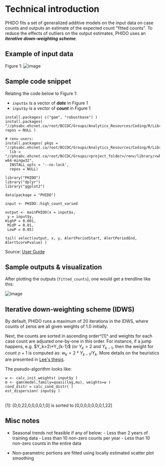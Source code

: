 
# Technical introduction

PHIDO fits a set of generalized additive models on the input data on case counts and outputs an estimate of the expected count "fitted counts". To reduce the effects of outliers on the output estimates, PHIDO uses an ***iterative down-weighting scheme***.


## Example of input data

Figure 1:
![image](https://github.com/user-attachments/assets/c63f0e71-71c4-4933-9142-0292eea34883)

## Sample code snippet

Relating the code below to Figure 1:
- ```input$x``` is a vector of ***date*** in Figure 1
- ```input$y``` is a vector of ***count*** in Figure 1

```
install.packages( c("gam", "robustbase") )
install.packages( "//phsabc.ehcnet.ca/root/BCCDC/Groups/Analytics_Resources/Coding/R/Library/PHIDO_0.2.0.tar.gz", repos = NULL )

# renv users:
install.packages( pkgs = "//phsabc.ehcnet.ca/root/BCCDC/Groups/Analytics_Resources/Coding/R/Library/PHIDO_0.2.0.tar.gz",
  lib = "//phsabc.ehcnet.ca/root/BCCDC/Groups/<project_folder>/renv/library/<which_R_ver>/x86_64-w64-mingw32",
  INSTALL_opts = '--no-lock',
  repos = NULL)

library("PHIDO")
library("dplyr")
library("ggplot2")

data(package = "PHIDO")

input <- PHIDO::high_count_varied

output <- mainPHIDO(x = input$x,
 y = input$y, 
HighP = 0.001,
 MidP = 0.01,
 LowP = 0.05)

tail( select(output, x, y, AlertPeriodStart, AlertPeriodEnd, AlertScorePvalue) )
```
Source: [User Guide](https://healthbc.sharepoint.com/sites/BCCDCDataAnalyticsServicePHSA/_layouts/15/download.aspx?SourceUrl=/sites/BCCDCDataAnalyticsServicePHSA/Epidemiological%20Methods/PHIDO%20user%20manual%20V2%20for%20sharepoint.pdf)


## Sample outputs & visualization

After plotting the outputs (```fitted_counts```), one would get a trendline like this:

![image](https://github.com/user-attachments/assets/146ba070-048d-442a-b5dd-f5c2cf5768f3)

## Iterative down-weighting scheme (IDWS) 

By default, PHIDO runs a maximum of 20 iterations in the IDWS, where counts of zeros are all given weights of 1.0 initially. 

Next, the counts are sorted in ascending order^[1]^ and weights for each case count are adjusted one-by-one in this order.
For instance, if a jump happens, e.g. $Y_k>2\*Y_{k-1}$ (or $Y_k > 2$ and $Y_{k-1}$, then the weight for count $o+1$ is computed as:
      $w_{k} = 2*Y_{k-1} / Y_{k}$. More details on the heuristics are presented in [Lee's thesis](https://www.google.com/url?sa=t&rct=j&q=&esrc=s&source=web&cd=&cad=rja&uact=8&ved=2ahUKEwjcserk-f-IAxVICTQIHYlrES4QFnoECBUQAQ&url=https%3A%2F%2Fopen.library.ubc.ca%2Fmedia%2Fstream%2Fpdf%2F24%2F1.0380711%2F4&usg=AOvVaw1XUjdEcZI-gdNSnpSMRPx2&opi=89978449). 

The pseudo-algorithm looks like:
```
w <- calc_init_weights( input$y )
m <- gam(model,family=quasi(log,mu), weights=w )
cond_distr = calc_cond_distr( )
est_dispersion( input$y )
```

<br>
[1]: [0,0,22,0,0,0,0,1,0] is sorted to [0,0,0,0,0,0,0,1,22]

## Misc notes

- Seasonal trends not feasible if any of below:
      - Less than 2 years of training data
      - Less than 10 non-zero counts per year
      - Less than 10 non-zero counts in the entire data

- Non-parametric portions are fitted using locally estimated scatter plot smoothing


